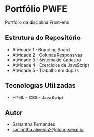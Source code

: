 # Portfólio PWFE
Portfólio da disciplina Front-end
## Estrutura do Repositório 
- Atividade 1 - Branding Board
- Atividade 2 - Colunas Responsivas
- Atividade 3 - Sistema de Cadastro
- Atividade 4 - Exercícios de JavaScript
- Atividade 5 - Trabalho em duplas

## Tecnologias Utilizadas
- HTML - CSS - JavaScript
## Autor
- Samantha Fernandes
- samantha.almeida2@aluno.senai.br


